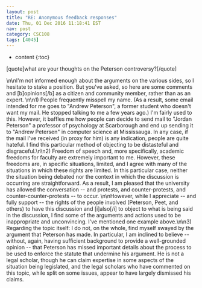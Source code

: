 ```yaml
---
layout: post
title: "RE: Anonymous feedback responses"
date: Thu, 01 Dec 2016 11:18:41 EST
nav: post
category: CSC108
tags: [4045]
---
```


* content
{:toc}

[quote]what are your thoughts on the Peterson controversy?[/quote]
<!-- more -->
<p>\n\nI'm not informed enough about the arguments on the various sides, so I hesitate to stake a position. But you've asked, so here are some comments and [b]opinions[/b] as a citizen and community member, rather than as an expert. \n\n1) People frequently misspell my name. (As a result, some email intended for me goes to "Andrew Peterson", a former student who doesn't want my mail. He stopped talking to me a few years ago.) I'm fairly used to this. However, it baffles me how people can decide to send mail to "Jordan Peterson" a professor of psychology at Scarborough and end up sending it to "Andrew Petersen" in computer science at Mississauga.  In any case, if the mail I've received (in proxy for him) is any indication, people are quite hateful. I find this particular method of objecting to be distasteful and disgraceful.\n\n2) Freedom of speech and, more specifically, academic freedoms for faculty are extremely important to me. However, these freedoms are, in specific situations, limited, and I agree with many of the situations in which these rights are limited. In this particular case, neither the situation being debated nor the context in which the discussion is occurring are straightforward. As a result, I am pleased that the university has allowed the conversation -- and protests, and counter-protests, and counter-counter-protests -- to occur. \n\nHowever, while I appreciate -- and fully support -- the rights of the people involved (Peterson, Peet, and others) to have this discussion and [i]also[/i] to object to what is being said in the discussion, I find some of the arguments and actions used to be inappropriate and unconvincing. I've mentioned one example above.\n\n3) Regarding the topic itself: I do not, on the whole, find myself swayed by the argument that Peterson has made. In particular, I am inclined to believe -- without, again, having sufficient background to provide a well-grounded opinion -- that Peterson has missed important details about the process to be used to enforce the statute that undermine his argument. He is not a legal scholar, though he can claim expertise in some aspects of the situation being legislated, and the legal scholars who have commented on this topic, while split on some issues, appear to have largely dismissed his claims.</p>
